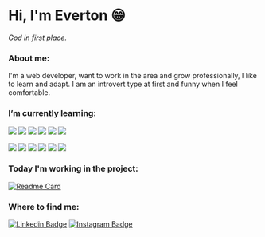 # Hi, I'm Everton :grin:
*God in first place.*

### About me:
I'm a web developer, want to work in the area and grow professionally, I like to learn and adapt. I am an introvert type at first and funny when I feel comfortable.


### I’m currently learning:
![](https://img.shields.io/badge/_-Code-black?style=flat-square)
![](https://img.shields.io/badge/_-HTML5-blue?style=flat-square&logo=html5&logoColor=white)
![](https://img.shields.io/badge/_-CSS3-blue?style=flat-square&logo=css3&logoColor=white)
![](https://img.shields.io/badge/_-Javascript-blue?style=flat-square&logo=javascript&logoColor=white)
![](https://img.shields.io/badge/_-Node.JS-blue?style=flat-square&logo=node.js&logoColor=white)
![](https://img.shields.io/badge/_-Typescript-blue?style=flat-square&logo=typescript&logoColor=white)

![](https://img.shields.io/badge/_-Tools-black?style=flat-square)
![](https://img.shields.io/badge/_-Git-blueviolet?style=flat-square&logo=git&logoColor=white)
![](https://img.shields.io/badge/_-VSCode-blueviolet?style=flat-square&logo=visual-studio-code&logoColor=white)
![](https://img.shields.io/badge/_-Vim-blueviolet?style=flat-square&logo=vim&logoColor=white)
![](https://img.shields.io/badge/_-Tmux-blueviolet?style=flat-square&logo=tmux&logoColor=white)
![](https://img.shields.io/badge/_-Linux-blueviolet?style=flat-square&logo=Linux&logoColor=white)


### Today I'm working in the project:
[![Readme Card](https://github-readme-stats.vercel.app/api/pin/?username=evertonlopesc&repo=js-datastruture&theme=midnight-purple)](https://github.com/evertonlopesc/js-datastruture)

### Where to find me:
[![Linkedin Badge](https://img.shields.io/badge/-EvertonLopes-blue?style=flat-square&logo=Linkedin&logoColor=white&link=https://www.linkedin.com/in/everton-lopes-costa)](https://www.linkedin.com/in/everton-lopes-costa)
[![Instagram Badge](https://img.shields.io/badge/-EvertonLopes-blueviolet?style=flat-square&logo=Instagram&logoColor=white&link=https://www.instagram.com/everton.locos/)](https://www.instagram.com/everton.locos/)
